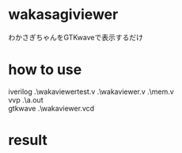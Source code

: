 # wakasagiviewer
わかさぎちゃんをGTKwaveで表示するだけ

# how to use
iverilog .\wakaviewertest.v .\wakaviewer.v .\mem.v  
vvp .\a.out   
gtkwave .\wakaviewer.vcd  

# result

